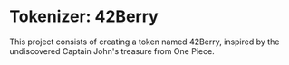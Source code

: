 # Tokenizer: 42Berry

This project consists of creating a token named 42Berry, inspired by the undiscovered Captain John's treasure from One Piece.
